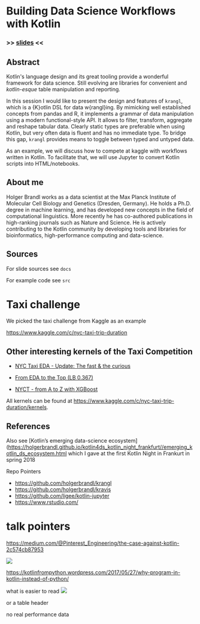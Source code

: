 # Building Data Science Workflows with Kotlin

### >> [slides](https://holgerbrandl.github.io/data_scicene_with_kotlin/data_science_with_kotlin.html) <<


## Abstract

Kotlin's language design and its great tooling provide a wonderful framework for data science. Still evolving are libraries for convenient and _kotlin-esque_ table manipulation and reporting.

In this session I would like to present the design and features of `krangl`, which is a {K}otlin DSL for data w{rangl}ing. By mimicking well established concepts from pandas and R, it implements a grammar of data manipulation using a modern functional-style API. It allows to filter, transform, aggregate and reshape tabular data. Clearly static types are preferable when using Kotlin, but very often data is fluent and has no immediate type. To bridge this gap, `krangl` provides means to toggle between typed and untyped data.

As an example, we will discuss how to compete at kaggle with workflows written in Kotlin. To facilitate that, we will use Jupyter to convert Kotlin scripts into HTML/notebooks.



## About me

Holger Brandl works as a data scientist at the Max Planck Institute of Molecular Cell Biology and Genetics (Dresden, Germany). He holds a Ph.D. degree in machine learning, and has developed new concepts in the field of computational linguistics. More recently he has co-authored publications in high-ranking journals such as Nature and Science. He is actively contributing to the Kotlin community by developing tools and libraries for bioinformatics, high-performance computing and data-science.



## Sources

For slide sources see `docs`

For example code see `src`


# Taxi challenge

We picked the taxi challenge from Kaggle as an example

https://www.kaggle.com/c/nyc-taxi-trip-duration


## Other interesting kernels of the Taxi Competition


* [NYC Taxi EDA - Update: The fast & the curious](https://www.kaggle.com/headsortails/nyc-taxi-eda-update-the-fast-the-curious)


* [From EDA to the Top (LB 0.367)](https://www.kaggle.com/gaborfodor/from-eda-to-the-top-lb-0-367)


* [NYCT - from A to Z with XGBoost](https://www.kaggle.com/karelrv/nyct-from-a-to-z-with-xgboost-tutorial)



All kernels can be found at https://www.kaggle.com/c/nyc-taxi-trip-duration/kernels.

## References

Also see [Kotlin’s emerging data-science ecosystem](https://holgerbrandl.github.io/kotlin4ds_kotlin_night_frankfurt//emerging_kotlin_ds_ecosystem.html which I gave at the first Kotlin Night in Frankurt in spring 2018


Repo Pointers

* https://github.com/holgerbrandl/krangl
* https://github.com/holgerbrandl/kravis
* https://github.com/ligee/kotlin-jupyter
* https://www.rstudio.com/



# talk pointers

https://medium.com/@Pinterest_Engineering/the-case-against-kotlin-2c574cb87953

![](.kotlinconf_2018_krangl_abstract_images/644a6593.png)

https://kotlinfrompython.wordpress.com/2017/05/27/why-program-in-kotlin-instead-of-python/

what is easier to read
![](.kotlinconf_2018_krangl_abstract_images/254de216.png)

or a table header


no real performance data
